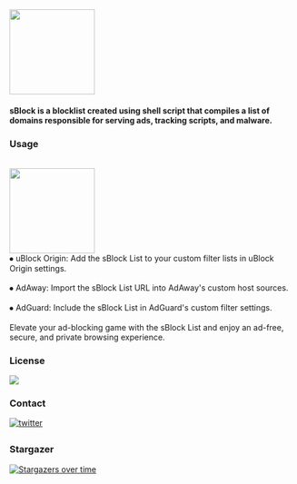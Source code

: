 <div align="left">
  <img height="150" src="https://i.postimg.cc/xT9nh3wD/s-1.png" />
</div>

<h4><p align="left">sBlock is a blocklist created using shell script that compiles a list of domains responsible for serving ads, tracking scripts, and malware.</p></h4>

<div align="left"> <h3>Usage</h3></div>
<br clear="both">

<div align="left">
  <img height="150" src="https://i.postimg.cc/59Qskz3S/Screenshot-2025-02-15-230321.png"  />
</div>

<div align="left">
  ⦁ uBlock Origin: Add the sBlock List to your custom filter lists in uBlock Origin settings.<br><br>
  ⦁ AdAway: Import the sBlock List URL into AdAway's custom host sources.<br><br>
  ⦁ AdGuard: Include the sBlock List in AdGuard's custom filter settings.<br><br>
  Elevate your ad-blocking game with the sBlock List and enjoy an ad-free, secure, and private browsing experience.</p>
</div>
<div align="left"> <h3>License</h3></div>
<a href="https://mit-license.org/" target="blank">
<div align="left">
<img src=https://ziadoua.github.io/m3-Markdown-Badges/badges/LicenceMIT/licencemit1.svg

</div></a>

<div align="left"><h3>Contact</h3></div>
<a href="https://twitter.com/swastiksagarr" target="blank">
<div align="left">
<img src=https://ziadoua.github.io/m3-Markdown-Badges/badges/Twitter/twitter2.svg
?&style=for-the-badge&logo=twitter&logoColor=white alt=twitter style="margin-bottom: 5px;" />
  </div></a>

<div align="left"> <h3>Stargazer</h3></div>

[![Stargazers over time](https://starchart.cc/swastiksagar/sblock.svg?variant=adaptive)](https://starchart.cc/swastiksagar/sblock)

